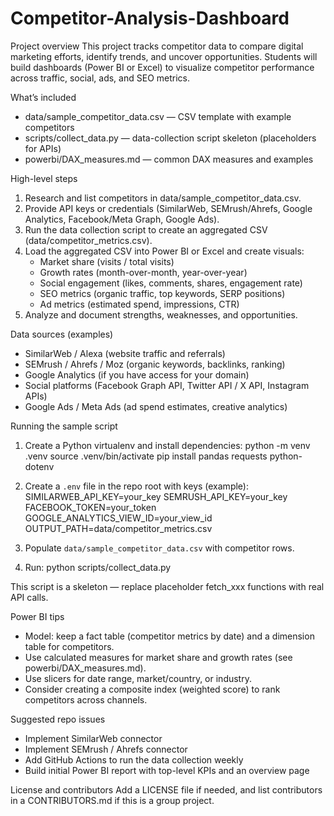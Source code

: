 # Competitor-Analysis-Dashboard


Project overview
This project tracks competitor data to compare digital marketing efforts, identify trends, and uncover opportunities. Students will build dashboards (Power BI or Excel) to visualize competitor performance across traffic, social, ads, and SEO metrics.

What’s included
- data/sample_competitor_data.csv — CSV template with example competitors
- scripts/collect_data.py — data-collection script skeleton (placeholders for APIs)
- powerbi/DAX_measures.md — common DAX measures and examples

High-level steps
1. Research and list competitors in data/sample_competitor_data.csv.
2. Provide API keys or credentials (SimilarWeb, SEMrush/Ahrefs, Google Analytics, Facebook/Meta Graph, Google Ads).
3. Run the data collection script to create an aggregated CSV (data/competitor_metrics.csv).
4. Load the aggregated CSV into Power BI or Excel and create visuals:
   - Market share (visits / total visits)
   - Growth rates (month-over-month, year-over-year)
   - Social engagement (likes, comments, shares, engagement rate)
   - SEO metrics (organic traffic, top keywords, SERP positions)
   - Ad metrics (estimated spend, impressions, CTR)
5. Analyze and document strengths, weaknesses, and opportunities.

Data sources (examples)
- SimilarWeb / Alexa (website traffic and referrals)
- SEMrush / Ahrefs / Moz (organic keywords, backlinks, ranking)
- Google Analytics (if you have access for your domain)
- Social platforms (Facebook Graph API, Twitter API / X API, Instagram APIs)
- Google Ads / Meta Ads (ad spend estimates, creative analytics)

Running the sample script
1. Create a Python virtualenv and install dependencies:
   python -m venv .venv
   source .venv/bin/activate
   pip install pandas requests python-dotenv

2. Create a `.env` file in the repo root with keys (example):
   SIMILARWEB_API_KEY=your_key
   SEMRUSH_API_KEY=your_key
   FACEBOOK_TOKEN=your_token
   GOOGLE_ANALYTICS_VIEW_ID=your_view_id
   OUTPUT_PATH=data/competitor_metrics.csv

3. Populate `data/sample_competitor_data.csv` with competitor rows.

4. Run:
   python scripts/collect_data.py

This script is a skeleton — replace placeholder fetch_xxx functions with real API calls.

Power BI tips
- Model: keep a fact table (competitor metrics by date) and a dimension table for competitors.
- Use calculated measures for market share and growth rates (see powerbi/DAX_measures.md).
- Use slicers for date range, market/country, or industry.
- Consider creating a composite index (weighted score) to rank competitors across channels.

Suggested repo issues
- Implement SimilarWeb connector
- Implement SEMrush / Ahrefs connector
- Add GitHub Actions to run the data collection weekly
- Build initial Power BI report with top-level KPIs and an overview page

License and contributors
Add a LICENSE file if needed, and list contributors in a CONTRIBUTORS.md if this is a group project.
